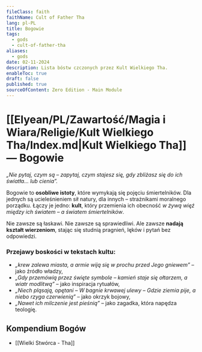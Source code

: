 ```yaml
---
fileClass: faith
faithName: Cult of Father Tha
lang: pl-PL
title: Bogowie
tags:
  - gods
  - cult-of-father-tha
aliases:
  - gods
date: 02-11-2024
description: Lista bóstw czczonych przez Kult Wielkiego Tha.
enableToc: true
draft: false
published: true
sourceOfContent: Zero Edition - Main Module
---
```

# [[Elyean/PL/Zawartość/Magia i Wiara/Religie/Kult Wielkiego Tha/Index.md|Kult Wielkiego Tha]] — Bogowie

*„Nie pytaj, czym są – zapytaj, czym stajesz się, gdy zbliżasz się do ich światła… lub cienia”.*

Bogowie to **osobliwe istoty**, które wymykają się pojęciu śmiertelników.
Dla jednych są ucieleśnieniem sił natury, dla innych – strażnikami moralnego porządku. 
Łączy je jedno: **kult**, który przemienia ich obecność *w żywą więź między ich światem – a światem śmiertelników*.  

Nie zawsze są łaskawi. Nie zawsze są sprawiedliwi. Ale zawsze **nadają kształt wierzeniom**, stając się studnią pragnień, lęków i pytań bez odpowiedzi.

### **Przejawy boskości w tekstach kultu**:

- *„krew zalewa miasta, a armie wiją się w prochu przed Jego gniewem”* – jako źródło władzy,
- *„Gdy przemówią przez święte symbole – kamień staje się ołtarzem, a wiatr modlitwą”* – jako inspiracja rytuałów,
- *„Niech pląsają, opętani – W bagnie krwawej ulewy –  Gdzie ziemia pije, a niebo rzyga czerwienią”* – jako okrzyk bojowy,
- *„Nawet ich milczenie jest pieśnią”* – jako zagadka, która napędza teologię.



## Kompendium Bogów

- [[Wielki Stwórca - Tha]]